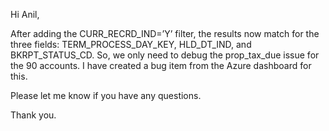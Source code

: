 Hi Anil,

After adding the CURR_RECRD_IND=’Y’ filter, the results now match for the three fields: TERM_PROCESS_DAY_KEY, HLD_DT_IND, and BKRPT_STATUS_CD. So, we only need to debug the prop_tax_due issue for the 90 accounts. I have created a bug item from the Azure dashboard for this.

Please let me know if you have any questions.

Thank you.
